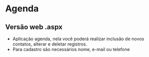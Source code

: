 # Agenda

## Versão web .aspx

* Aplicação agenda, nela você poderá realizar inclusão de novos contatos, alterar e deletar registros. 
* Para cadastro são necessários nome, e-mail ou telefone 
